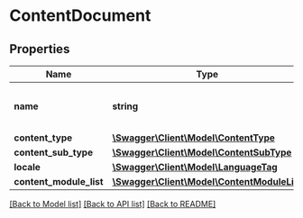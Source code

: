 # ContentDocument

## Properties
Name | Type | Description | Notes
------------ | ------------- | ------------- | -------------
**name** | **string** | The A+ Content document name. | 
**content_type** | [**\Swagger\Client\Model\ContentType**](ContentType.md) |  | 
**content_sub_type** | [**\Swagger\Client\Model\ContentSubType**](ContentSubType.md) |  | [optional] 
**locale** | [**\Swagger\Client\Model\LanguageTag**](LanguageTag.md) |  | 
**content_module_list** | [**\Swagger\Client\Model\ContentModuleList**](ContentModuleList.md) |  | 

[[Back to Model list]](../README.md#documentation-for-models) [[Back to API list]](../README.md#documentation-for-api-endpoints) [[Back to README]](../README.md)


